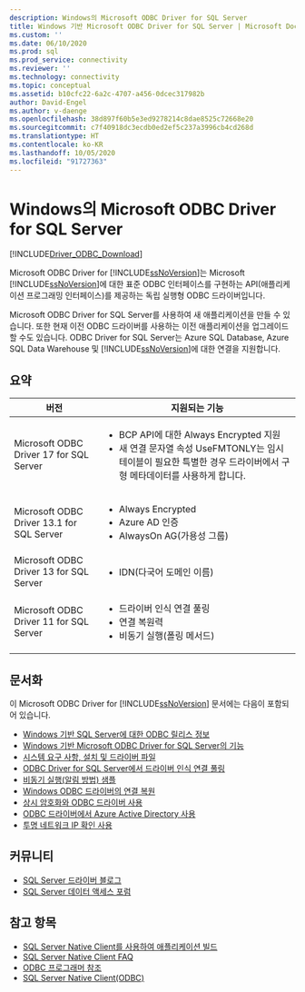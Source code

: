 ```yaml
---
description: Windows의 Microsoft ODBC Driver for SQL Server
title: Windows 기반 Microsoft ODBC Driver for SQL Server | Microsoft Docs
ms.custom: ''
ms.date: 06/10/2020
ms.prod: sql
ms.prod_service: connectivity
ms.reviewer: ''
ms.technology: connectivity
ms.topic: conceptual
ms.assetid: b10cfc22-6a2c-4707-a456-0dcec317982b
author: David-Engel
ms.author: v-daenge
ms.openlocfilehash: 38d897f60b5e3ed9278214c8dae8525c72668e20
ms.sourcegitcommit: c7f40918dc3ecdb0ed2ef5c237a3996cb4cd268d
ms.translationtype: HT
ms.contentlocale: ko-KR
ms.lasthandoff: 10/05/2020
ms.locfileid: "91727363"
---
```

# <a name="microsoft-odbc-driver-for-sql-server-on-windows"></a>Windows의 Microsoft ODBC Driver for SQL Server
[!INCLUDE[Driver_ODBC_Download](../../../includes/driver_odbc_download.md)]

Microsoft ODBC Driver for [!INCLUDE[ssNoVersion](../../../includes/ssnoversion-md.md)]는 Microsoft [!INCLUDE[ssNoVersion](../../../includes/ssnoversion-md.md)]에 대한 표준 ODBC 인터페이스를 구현하는 API(애플리케이션 프로그래밍 인터페이스)를 제공하는 독립 실행형 ODBC 드라이버입니다.

Microsoft ODBC Driver for SQL Server를 사용하여 새 애플리케이션을 만들 수 있습니다. 또한 현재 이전 ODBC 드라이버를 사용하는 이전 애플리케이션을 업그레이드할 수도 있습니다. ODBC Driver for SQL Server는 Azure SQL Database, Azure SQL Data Warehouse 및 [!INCLUDE[ssNoVersion](../../../includes/ssnoversion-md.md)]에 대한 연결을 지원합니다.  

## <a name="summary"></a>요약

| 버전       | 지원되는 기능      |
| ------------- |---------------| 
| Microsoft ODBC Driver 17 for SQL Server | <ul><li>BCP API에 대한 Always Encrypted 지원</li><li>새 연결 문자열 속성 UseFMTONLY는 임시 테이블이 필요한 특별한 경우 드라이버에서 구형 메타데이터를 사용하게 합니다.</li>
| Microsoft ODBC Driver 13.1 for SQL Server     | <ul><li>Always Encrypted</li><li>Azure AD 인증</li><li>AlwaysOn AG(가용성 그룹)</li></ul>   | 
| Microsoft ODBC Driver 13 for SQL Server      | <ul><li>IDN(다국어 도메인 이름)</li></ul> |
| Microsoft ODBC Driver 11 for SQL Server | <ul><li>드라이버 인식 연결 풀링</li><li>연결 복원력</li><li>비동기 실행(폴링 메서드)</li></ul> |    

## <a name="documentation"></a>문서화  
이 Microsoft ODBC Driver for [!INCLUDE[ssNoVersion](../../../includes/ssnoversion-md.md)] 문서에는 다음이 포함되어 있습니다.  
  
-   [Windows 기반 SQL Server에 대한 ODBC 릴리스 정보](../../../connect/odbc/windows/release-notes-odbc-sql-server-windows.md)  
-   [Windows 기반 Microsoft ODBC Driver for SQL Server의 기능](../../../connect/odbc/windows/features-of-the-microsoft-odbc-driver-for-sql-server-on-windows.md)  
-   [시스템 요구 사항, 설치 및 드라이버 파일](../../../connect/odbc/windows/system-requirements-installation-and-driver-files.md)  
-   [ODBC Driver for SQL Server에서 드라이버 인식 연결 풀링](../../../connect/odbc/windows/driver-aware-connection-pooling-in-the-odbc-driver-for-sql-server.md)  
-   [비동기 실행&#40;알림 방법&#41; 샘플](../../../connect/odbc/windows/asynchronous-execution-notification-method-sample.md)  
-   [Windows ODBC 드라이버의 연결 복원](../../../connect/odbc/windows/connection-resiliency-in-the-windows-odbc-driver.md)  
-   [상시 암호화와 ODBC 드라이버 사용](../../../connect/odbc/using-always-encrypted-with-the-odbc-driver.md)
-   [ODBC 드라이버에서 Azure Active Directory 사용](../../../connect/odbc/using-azure-active-directory.md) 
-   [투명 네트워크 IP 확인 사용](../../../connect/odbc/using-transparent-network-ip-resolution.md)   

## <a name="community"></a>커뮤니티  
- [SQL Server 드라이버 블로그](https://techcommunity.microsoft.com/t5/sql-server/bg-p/SQLServer/label-name/SQLServerDrivers)  
- [SQL Server 데이터 액세스 포럼](https://social.technet.microsoft.com/Forums/en/sqldataaccess/threads)  
  
## <a name="see-also"></a>참고 항목  
- [SQL Server Native Client를 사용하여 애플리케이션 빌드](../../../relational-databases/native-client/applications/building-applications-with-sql-server-native-client.md)   
- [SQL Server Native Client FAQ](/previous-versions/aa937707(v=msdn.10))   
- [ODBC 프로그래머 참조](../../../odbc/reference/odbc-programmer-s-reference.md)   
- [SQL Server Native Client(ODBC)](../../../relational-databases/native-client/odbc/sql-server-native-client-odbc.md)